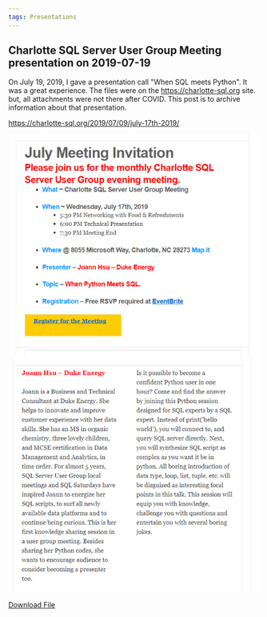 ```yaml
---
tags: Presentations
---
```


## Charlotte SQL Server User Group Meeting presentation on 2019-07-19 

On July 19, 2019, I gave a presentation call "When SQL meets Python". It was a great experience. The files were on the https://charlotte-sql.org site. but, all attachments were not there after COVID. This post is to archive information about that presentation.

https://charlotte-sql.org/2019/07/09/july-17th-2019/

![Archive Picture](/docs/assets/sql_meeting_1.PNG)
![Archive Picture](/docs/assets/sql_meeting_2.PNG)

<a href="/docs/assets/When_Python_Meets_SQL.pptx">Download File</a>

